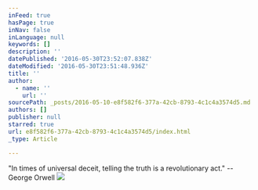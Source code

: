 ```yaml
---
inFeed: true
hasPage: true
inNav: false
inLanguage: null
keywords: []
description: ''
datePublished: '2016-05-30T23:52:07.838Z'
dateModified: '2016-05-30T23:51:48.936Z'
title: ''
author:
  - name: ''
    url: ''
sourcePath: _posts/2016-05-10-e8f582f6-377a-42cb-8793-4c1c4a3574d5.md
authors: []
publisher: null
starred: true
url: e8f582f6-377a-42cb-8793-4c1c4a3574d5/index.html
_type: Article

---
```

"In times of universal deceit, telling the truth is a revolutionary act." --George Orwell
![](https://s3-us-west-2.amazonaws.com/the-grid-img/p/cf9220e5e944b51f5caafa2f5e299b9afb9a4823.jpg)